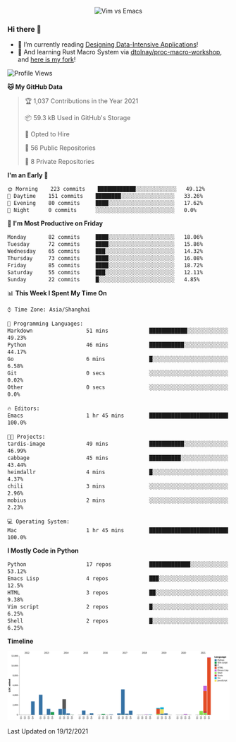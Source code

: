 <p align="center">
    <img src="https://gist.githubusercontent.com/coldnight/e696baffb094e71c96cb302118878eae/raw/40ea5053a6f66cc65f90f437e4173497da225958/banner.gif" alt="Vim vs Emacs" />
</p>

### Hi there 👋

- 📖 I’m currently reading [Designing Data-Intensive Applications](https://www.oreilly.com/library/view/designing-data-intensive-applications/9781491903063/)!
- 🌱 And learning Rust Macro System via [dtolnay/proc-macro-workshop](https://github.com/dtolnay/proc-macro-workshop), and [here is my fork](https://github.com/coldnight/proc-macro-workshop)!

<!--START_SECTION:waka-->
![Profile Views](http://img.shields.io/badge/Profile%20Views-14-blue)

**🐱 My GitHub Data** 

> 🏆 1,037 Contributions in the Year 2021
 > 
> 📦 59.3 kB Used in GitHub's Storage 
 > 
> 💼 Opted to Hire
 > 
> 📜 56 Public Repositories 
 > 
> 🔑 8 Private Repositories  
 > 
**I'm an Early 🐤** 

```text
🌞 Morning    223 commits    ████████████░░░░░░░░░░░░░   49.12% 
🌆 Daytime    151 commits    ████████░░░░░░░░░░░░░░░░░   33.26% 
🌃 Evening    80 commits     ████░░░░░░░░░░░░░░░░░░░░░   17.62% 
🌙 Night      0 commits      ░░░░░░░░░░░░░░░░░░░░░░░░░   0.0%

```
📅 **I'm Most Productive on Friday** 

```text
Monday       82 commits     ████░░░░░░░░░░░░░░░░░░░░░   18.06% 
Tuesday      72 commits     ████░░░░░░░░░░░░░░░░░░░░░   15.86% 
Wednesday    65 commits     ███░░░░░░░░░░░░░░░░░░░░░░   14.32% 
Thursday     73 commits     ████░░░░░░░░░░░░░░░░░░░░░   16.08% 
Friday       85 commits     ████░░░░░░░░░░░░░░░░░░░░░   18.72% 
Saturday     55 commits     ███░░░░░░░░░░░░░░░░░░░░░░   12.11% 
Sunday       22 commits     █░░░░░░░░░░░░░░░░░░░░░░░░   4.85%

```


📊 **This Week I Spent My Time On** 

```text
⌚︎ Time Zone: Asia/Shanghai

💬 Programming Languages: 
Markdown                 51 mins             ████████████░░░░░░░░░░░░░   49.23% 
Python                   46 mins             ███████████░░░░░░░░░░░░░░   44.17% 
Go                       6 mins              █░░░░░░░░░░░░░░░░░░░░░░░░   6.58% 
Git                      0 secs              ░░░░░░░░░░░░░░░░░░░░░░░░░   0.02% 
Other                    0 secs              ░░░░░░░░░░░░░░░░░░░░░░░░░   0.0%

🔥 Editors: 
Emacs                    1 hr 45 mins        █████████████████████████   100.0%

🐱‍💻 Projects: 
tardis-image             49 mins             ███████████░░░░░░░░░░░░░░   46.99% 
cabbage                  45 mins             ██████████░░░░░░░░░░░░░░░   43.44% 
heimdallr                4 mins              █░░░░░░░░░░░░░░░░░░░░░░░░   4.37% 
chili                    3 mins              ░░░░░░░░░░░░░░░░░░░░░░░░░   2.96% 
mobius                   2 mins              ░░░░░░░░░░░░░░░░░░░░░░░░░   2.23%

💻 Operating System: 
Mac                      1 hr 45 mins        █████████████████████████   100.0%

```

**I Mostly Code in Python** 

```text
Python                   17 repos            █████████████░░░░░░░░░░░░   53.12% 
Emacs Lisp               4 repos             ███░░░░░░░░░░░░░░░░░░░░░░   12.5% 
HTML                     3 repos             ██░░░░░░░░░░░░░░░░░░░░░░░   9.38% 
Vim script               2 repos             █░░░░░░░░░░░░░░░░░░░░░░░░   6.25% 
Shell                    2 repos             █░░░░░░░░░░░░░░░░░░░░░░░░   6.25%

```


**Timeline**

![Chart not found](https://raw.githubusercontent.com/coldnight/coldnight/master/charts/bar_graph.png) 


 Last Updated on 19/12/2021
<!--END_SECTION:waka-->
